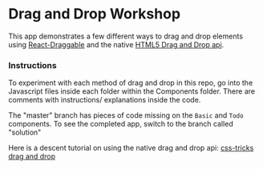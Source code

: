 # Drag and Drop Workshop

This app demonstrates a few different ways to drag and drop elements using [React-Draggable](https://github.com/mzabriskie/react-draggable) and the native [HTML5 Drag and Drop api](https://developer.mozilla.org/en-US/docs/Web/API/HTML_Drag_and_Drop_API).

### Instructions

To experiment with each method of drag and drop in this repo, go into the Javascript files inside each folder within the Components folder. There are comments with instructions/ explanations inside the code.

The "master" branch has pieces of code missing on the `Basic` and `Todo` components. To see the completed app, switch to the branch called "solution"

Here is a descent tutorial on using the native drag and drop api: [css-tricks drag and drop](https://css-tricks.com/creating-a-parking-game-with-the-html-drag-and-drop-api/)
